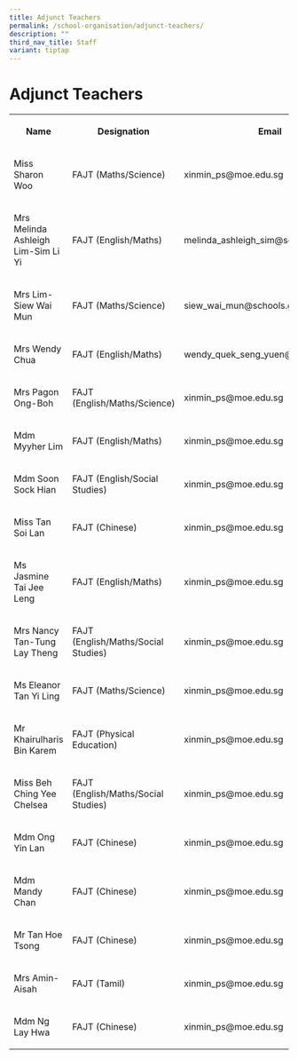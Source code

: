 ```yaml
---
title: Adjunct Teachers
permalink: /school-organisation/adjunct-teachers/
description: ""
third_nav_title: Staff
variant: tiptap
---
```

<h1><strong>Adjunct Teachers</strong></h1>
<table style="minWidth: 75px">
<colgroup>
<col>
<col>
<col>
</colgroup>
<tbody>
<tr>
<th rowspan="1" colspan="1">
<p>Name</p>
</th>
<th rowspan="1" colspan="1">
<p>Designation</p>
</th>
<th rowspan="1" colspan="1">
<p>Email</p>
</th>
</tr>
<tr>
<td rowspan="1" colspan="1">
<p>Miss Sharon Woo</p>
</td>
<td rowspan="1" colspan="1">
<p>FAJT (Maths/Science)</p>
</td>
<td rowspan="1" colspan="1">
<p>xinmin_ps@moe.edu.sg</p>
</td>
</tr>
<tr>
<td rowspan="1" colspan="1">
<p>Mrs Melinda Ashleigh Lim-Sim Li Yi</p>
</td>
<td rowspan="1" colspan="1">
<p>FAJT (English/Maths​)</p>
</td>
<td rowspan="1" colspan="1">
<p>melinda_ashleigh_sim@schools.gov.sg</p>
</td>
</tr>
<tr>
<td rowspan="1" colspan="1">
<p>Mrs Lim-Siew Wai Mun</p>
</td>
<td rowspan="1" colspan="1">
<p>FAJT (Maths/Science)</p>
</td>
<td rowspan="1" colspan="1">
<p>siew_wai_mun@schools.gov.sg</p>
</td>
</tr>
<tr>
<td rowspan="1" colspan="1">
<p>Mrs Wendy Chua</p>
</td>
<td rowspan="1" colspan="1">
<p>FAJT (English/Maths​)</p>
</td>
<td rowspan="1" colspan="1">
<p>wendy_quek_seng_yuen@schools.gov.sg</p>
</td>
</tr>
<tr>
<td rowspan="1" colspan="1">
<p>Mrs Pagon Ong-Boh</p>
</td>
<td rowspan="1" colspan="1">
<p>FAJT (English/Maths/Science)</p>
</td>
<td rowspan="1" colspan="1">
<p>xinmin_ps@moe.edu.sg</p>
</td>
</tr>
<tr>
<td rowspan="1" colspan="1">
<p>Mdm Myyher Lim</p>
</td>
<td rowspan="1" colspan="1">
<p>FAJT (English/Maths)</p>
</td>
<td rowspan="1" colspan="1">
<p>xinmin_ps@moe.edu.sg</p>
</td>
</tr>
<tr>
<td rowspan="1" colspan="1">
<p>Mdm Soon Sock Hian</p>
</td>
<td rowspan="1" colspan="1">
<p>FAJT (English/Social Studies)</p>
</td>
<td rowspan="1" colspan="1">
<p>xinmin_ps@moe.edu.sg</p>
</td>
</tr>
<tr>
<td rowspan="1" colspan="1">
<p>Miss Tan Soi Lan</p>
</td>
<td rowspan="1" colspan="1">
<p>FAJT (Chinese)</p>
</td>
<td rowspan="1" colspan="1">
<p>xinmin_ps@moe.edu.sg</p>
</td>
</tr>
<tr>
<td rowspan="1" colspan="1">
<p>Ms Jasmine Tai Jee Leng</p>
</td>
<td rowspan="1" colspan="1">
<p>FAJT (English/Maths​)</p>
</td>
<td rowspan="1" colspan="1">
<p>xinmin_ps@moe.edu.sg</p>
</td>
</tr>
<tr>
<td rowspan="1" colspan="1">
<p>Mrs Nancy Tan-Tung Lay Theng</p>
</td>
<td rowspan="1" colspan="1">
<p>FAJT (English/Maths/Social Studies)</p>
</td>
<td rowspan="1" colspan="1">
<p>xinmin_ps@moe.edu.sg</p>
</td>
</tr>
<tr>
<td rowspan="1" colspan="1">
<p>Ms Eleanor Tan Yi Ling</p>
</td>
<td rowspan="1" colspan="1">
<p>FAJT (Maths/Science)</p>
</td>
<td rowspan="1" colspan="1">
<p>xinmin_ps@moe.edu.sg</p>
</td>
</tr>
<tr>
<td rowspan="1" colspan="1">
<p>Mr Khairulharis Bin Karem</p>
</td>
<td rowspan="1" colspan="1">
<p>FAJT (Physical Education)</p>
</td>
<td rowspan="1" colspan="1">
<p>xinmin_ps@moe.edu.sg</p>
</td>
</tr>
<tr>
<td rowspan="1" colspan="1">
<p>Miss Beh Ching Yee Chelsea</p>
</td>
<td rowspan="1" colspan="1">
<p>FAJT (English/Maths/Social Studies)</p>
</td>
<td rowspan="1" colspan="1">
<p>xinmin_ps@moe.edu.sg</p>
</td>
</tr>
<tr>
<td rowspan="1" colspan="1">
<p>Mdm Ong Yin Lan</p>
</td>
<td rowspan="1" colspan="1">
<p>FAJT (Chinese)</p>
</td>
<td rowspan="1" colspan="1">
<p>xinmin_ps@moe.edu.sg</p>
</td>
</tr>
<tr>
<td rowspan="1" colspan="1">
<p>Mdm Mandy Chan</p>
</td>
<td rowspan="1" colspan="1">
<p>FAJT (Chinese)</p>
</td>
<td rowspan="1" colspan="1">
<p>xinmin_ps@moe.edu.sg</p>
</td>
</tr>
<tr>
<td rowspan="1" colspan="1">
<p>Mr Tan Hoe Tsong</p>
</td>
<td rowspan="1" colspan="1">
<p>FAJT (Chinese)</p>
</td>
<td rowspan="1" colspan="1">
<p>xinmin_ps@moe.edu.sg</p>
</td>
</tr>
<tr>
<td rowspan="1" colspan="1">
<p>Mrs Amin-Aisah</p>
</td>
<td rowspan="1" colspan="1">
<p>FAJT (Tamil)</p>
</td>
<td rowspan="1" colspan="1">
<p>xinmin_ps@moe.edu.sg</p>
</td>
</tr>
<tr>
<td rowspan="1" colspan="1">
<p>Mdm Ng Lay Hwa</p>
</td>
<td rowspan="1" colspan="1">
<p>FAJT (Chinese)</p>
</td>
<td rowspan="1" colspan="1">
<p>xinmin_ps@moe.edu.sg</p>
</td>
</tr>
</tbody>
</table>
<p></p>